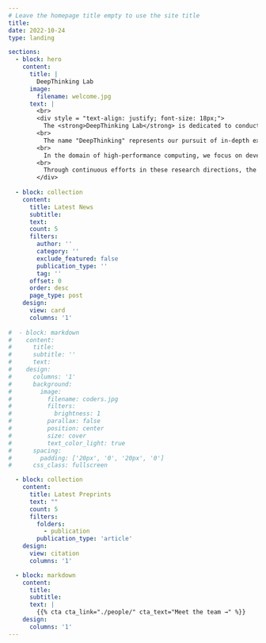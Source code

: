 ```yaml
---
# Leave the homepage title empty to use the site title
title:
date: 2022-10-24
type: landing

sections:
  - block: hero
    content:
      title: |
        DeepThinking Lab
      image:
        filename: welcome.jpg
      text: |
        <br>
        <div style = "text-align: justify; font-size: 18px;">
          The <strong>DeepThinking Lab</strong> is dedicated to conducting cutting-edge research in the fields of high-performance computing and computer architecture. Our research scope also extends to areas such as Data Compression, and Parallel Computing.
        <br>
          The name "DeepThinking" represents our pursuit of in-depth exploration and innovation in these research areas. It implies that we are committed to profound thinking and analysis, constantly striving to break through the existing boundaries and discover new solutions.
        <br>
          In the domain of high-performance computing, we focus on developing advanced algorithms and techniques to improve the computational speed and efficiency of supercomputers. In the area of Data Compression, we concentrate on devising strategies to cut down data storage space and transmission bandwidth without sacrificing data integrity. In the field of Parallel Computing, we explore parallel algorithms and programming models to fully utilize multi-core processors and distributed computing platforms.
        <br>
          Through continuous efforts in these research directions, the DeepThinking Lab aspires to contribute meaningfully to the development of computer science and related technologies.
        </div>
        
  - block: collection
    content:
      title: Latest News
      subtitle:
      text:
      count: 5
      filters:
        author: ''
        category: ''
        exclude_featured: false
        publication_type: ''
        tag: ''
      offset: 0
      order: desc
      page_type: post
    design:
      view: card
      columns: '1'
  
#  - block: markdown
#    content:
#      title:
#      subtitle: ''
#      text:
#    design:
#      columns: '1'
#      background:
#        image: 
#          filename: coders.jpg
#          filters:
#            brightness: 1
#          parallax: false
#          position: center
#          size: cover
#          text_color_light: true
#      spacing:
#        padding: ['20px', '0', '20px', '0']
#      css_class: fullscreen

  - block: collection
    content:
      title: Latest Preprints
      text: ""
      count: 5
      filters:
        folders:
          - publication
        publication_type: 'article'
    design:
      view: citation
      columns: '1'

  - block: markdown
    content:
      title:
      subtitle:
      text: |
        {{% cta cta_link="./people/" cta_text="Meet the team →" %}}
    design:
      columns: '1'
---
```

